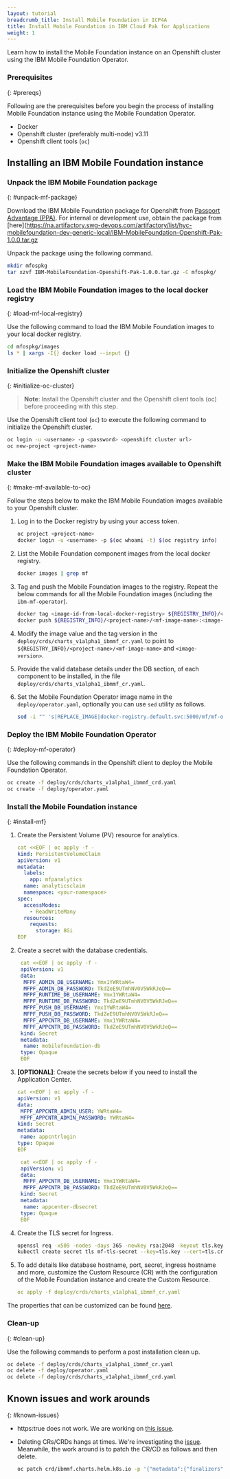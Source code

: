 ```yaml
---
layout: tutorial
breadcrumb_title: Install Mobile Foundation in ICP4A
title: Install Mobile Foundation in IBM Cloud Pak for Applications
weight: 1
---
```

<!-- NLS_CHARSET=UTF-8 -->

Learn how to install the Mobile Foundation instance on an Openshift cluster using the IBM Mobile Foundation Operator.

### Prerequisites
{: #prereqs}

Following are the prerequisites before you begin the process of installing Mobile Foundation instance using the Mobile Foundation Operator.

* Docker
* Openshift cluster (preferably multi-node) v3.11
* Openshift client tools (`oc`)

## Installing an IBM Mobile Foundation instance

### Unpack the IBM Mobile Foundation package
{: #unpack-mf-package}

Download the IBM Mobile Foundation package for Openshift from [Passport Advantage (PPA)](https://www-01.ibm.com/software/passportadvantage/pao_customer.html). For internal or development use, obtain the package from [here](https://na.artifactory.swg-devops.com/artifactory/list/hyc-mobilefoundation-dev-generic-local/IBM-MobileFoundation-Openshift-Pak-1.0.0.tar.gz

Unpack the package using the following command.

```bash
mkdir mfospkg
tar xzvf IBM-MobileFoundation-Openshift-Pak-1.0.0.tar.gz -C mfospkg/
```

### Load the IBM Mobile Foundation images to the local docker registry
{: #load-mf-local-registry}

Use the following command to load the IBM Mobile Foundation images to your local docker registry.

```bash
cd mfospkg/images
ls * | xargs -I{} docker load --input {}
```

### Initialize the Openshift cluster
{: #initialize-oc-cluster}

>**Note**: Install the Openshift cluster and the Openshift client tools (oc) before proceeding with this step.

Use the Openshift client tool (`oc`) to execute the following command to initialize the Openshift cluster.

```bash
oc login -u <username> -p <password> <openshift cluster url>
oc new-project <project-name>
```

### Make the IBM Mobile Foundation images available to Openshift cluster
{: #make-mf-available-to-oc}

Follow the steps below to make the IBM Mobile Foundation images available to your Openshift cluster.

1.  Log in to the Docker registry by using your access token.
    ```bash
    oc project <project-name>
    docker login -u <username> -p $(oc whoami -t) $(oc registry info)
    ```

2.  List the Mobile Foundation component images from the local docker registry.
    ```bash
    docker images | grep mf
    ```

3.  Tag and push the Mobile Foundation images to the registry. Repeat the below commands for all the Mobile Foundation images (including the `ibm-mf-operator`).
    ```bash
    docker tag <image-id-from-local-docker-registry> ${REGISTRY_INFO}/<project-name>/<mf-image-name>:<image-version>
    docker push ${REGISTRY_INFO}/<project-name>/<mf-image-name>:<image-version>
    ```

4.  Modify the image value and the tag version in the `deploy/crds/charts_v1alpha1_ibmmf_cr.yaml` to point to `${REGISTRY_INFO}/<project-name>/<mf-image-name>` and `<image-version>`.

5.  Provide the valid database details under the DB section, of each component to be installed, in the file `deploy/crds/charts_v1alpha1_ibmmf_cr.yaml`.

6.  Set the Mobile Foundation Operator image name in the `deploy/operator.yaml`, optionally you can use `sed` utility as follows.
    ```bash
    sed -i "" 's|REPLACE_IMAGE|docker-registry.default.svc:5000/mf/mf-operator:v1.0.0|g' deploy/operator.yaml
    ```

### Deploy the IBM Mobile Foundation Operator
{: #deploy-mf-operator}

Use the following commands in the Openshift client to deploy the Mobile Foundation Operator.

```bash
oc create -f deploy/crds/charts_v1alpha1_ibmmf_crd.yaml
oc create -f deploy/operator.yaml
```

### Install the Mobile Foundation instance
{: #install-mf}

1.  Create the Persistent Volume (PV) resource for analytics.
    ```yaml
    cat <<EOF | oc apply -f -
    kind: PersistentVolumeClaim
    apiVersion: v1
    metadata:
      labels:
        app: mfpanalytics
      name: analyticsclaim
      namespace: <your-namespace>
    spec:
      accessModes:
        - ReadWriteMany
      resources:
        requests:
          storage: 8Gi
    EOF
    ```

2. Create a secret with the database credentials.
   ```yaml
    cat <<EOF | oc apply -f -
    apiVersion: v1
    data:
     MFPF_ADMIN_DB_USERNAME: Ymx1YWRtaW4=
     MFPF_ADMIN_DB_PASSWORD: TkdZeE9UTmhNV0V5WkRJeQ==
     MFPF_RUNTIME_DB_USERNAME: Ymx1YWRtaW4=
     MFPF_RUNTIME_DB_PASSWORD: TkdZeE9UTmhNV0V5WkRJeQ==
     MFPF_PUSH_DB_USERNAME: Ymx1YWRtaW4=
     MFPF_PUSH_DB_PASSWORD: TkdZeE9UTmhNV0V5WkRJeQ==
     MFPF_APPCNTR_DB_USERNAME: Ymx1YWRtaW4=
     MFPF_APPCNTR_DB_PASSWORD: TkdZeE9UTmhNV0V5WkRJeQ==
    kind: Secret
    metadata:
     name: mobilefoundation-db
    type: Opaque
    EOF
   ```  

3. **[OPTIONAL]**: Create the secrets below if you need to install the Application Center.
   ```yaml
   cat <<EOF | oc apply -f -
   apiVersion: v1
   data:
    MFPF_APPCNTR_ADMIN_USER: YWRtaW4=
    MFPF_APPCNTR_ADMIN_PASSWORD: YWRtaW4=
   kind: Secret
   metadata:
    name: appcntrlogin
   type: Opaque
   EOF
   ```

   ```yaml
    cat <<EOF | oc apply -f -
    apiVersion: v1
    data:
     MFPF_APPCNTR_DB_USERNAME: Ymx1YWRtaW4=
     MFPF_APPCNTR_DB_PASSWORD: TkdZeE9UTmhNV0V5WkRJeQ==
    kind: Secret
    metadata:
     name: appcenter-dbsecret
    type: Opaque
    EOF
    ```

4.  Create the TLS secret for Ingress.
    ```bash
    openssl req -x509 -nodes -days 365 -newkey rsa:2048 -keyout tls.key -out tls.crt -subj "/CN=hears1.fyre.ibm.com/O=hears1.fyre.ibm.com"
    kubectl create secret tls mf-tls-secret --key=tls.key --cert=tls.crt
    ```

5.  To add details like database hostname, port, secret, ingress hostname and more, customize the Custom Resource (CR) with the configuration of the Mobile Foundation instance and create the Custom Resource.
    ```yaml
    oc apply -f deploy/crds/charts_v1alpha1_ibmmf_cr.yaml
    ```

The properties that can be customized can be found [here]().

### Clean-up
{: #clean-up}

Use the following commands to perform a post installation clean up.
```bash
oc delete -f deploy/crds/charts_v1alpha1_ibmmf_cr.yaml
oc delete -f deploy/operator.yaml
oc delete -f deploy/crds/charts_v1alpha1_ibmmf_crd.yaml
```

## Known issues and work arounds
{: #known-issues}

* https:true does not work. We are working on [this issue](https://github.ibm.com/MobileFirst/mfp-cloud-planning/issues/212).     

* Deleting CRs/CRDs hangs at times. We're investigating the [issue](https://github.ibm.com/MobileFirst/mfp-cloud-planning/issues/214). Meanwhile, the work around is to patch the CR/CD as follows and then delete.
  ```bash
  oc patch crd/ibmmf.charts.helm.k8s.io -p '{"metadata":{"finalizers":[]}}' --type=merge
  ```
